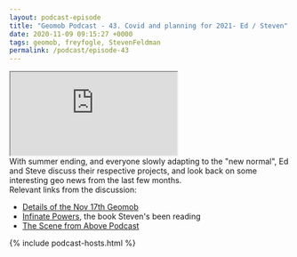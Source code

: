 ```yaml
--- 
layout: podcast-episode
title: "Geomob Podcast - 43. Covid and planning for 2021- Ed / Steven"
date: 2020-11-09 09:15:27 +0000
tags: geomob, freyfogle, StevenFeldman
permalink: /podcast/episode-43
---
```


<iframe class="castos-iframe-player" src="https://5e2e9055a029d5-78101471.castos.com/player/245985"></iframe>

<div class="pt20">
With summer ending, and everyone slowly adapting to the "new normal",
Ed and Steve discuss their respective projects, and look back on some
interesting geo news from the last few months.
</div>

<div class="pt20">
  Relevant links from the discussion:
  <ul>
    <li class="pt10"><a href="/post/nov-17th-2020-geomob-details" class="italic">Details of the Nov 17th Geomob</a></li>
    <li class="pt10"><a href="https://www.amazon.co.uk/Infinite-Powers-Calculus-Language-Universe/dp/1786492946/ref=sr_1_2" class="italic">Infinate Powers</a>, the book Steven's been reading</li>
    <li class="pt10"><a href="https://scenefromabove.podbean.com/" class="italic">The Scene from Above Podcast</a></li>    
  </ul>
</div>


{% include podcast-hosts.html %}




